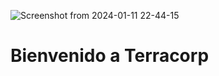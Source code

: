 ![Screenshot from 2024-01-11 22-44-15](https://github.com/Terracor-Bolivia/.github/assets/7370358/e05e167a-bb86-473b-837d-3317df14fc3d)

# Bienvenido a Terracorp
